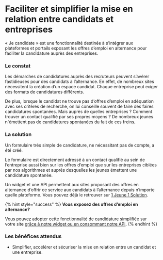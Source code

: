 # Faciliter et simplifier la mise en relation entre candidats et entreprises

« Je candidate » est une fonctionnalité destinée à s’intégrer aux plateformes et portails exposant les offres d’emploi en alternance pour faciliter la candidature auprès des entreprises.

### Le constat

Les démarches de candidatures auprès des recruteurs peuvent s’avérer fastidieuses pour des candidats à l’alternance. En effet, de nombreux sites nécessitent la création d’un espace candidat. Chaque entreprise peut exiger des formats de candidatures différents.

De plus, lorsque le candidat ne trouve pas d’offres d’emploi en adéquation avec ses critères de recherche, on lui conseille souvent de faire des faires candidatures spontanées. Mais auprès de quelles entreprises ? Comment trouver un contact qualifié par ses propres moyens ? De nombreux jeunes n'émettent pas de candidatures spontanées du fait de ces freins.

### La solution&#x20;

Un formulaire très simple de candidature, ne nécessitant pas de compte, a été créé.

Le formulaire est directement adressé à un contact qualifié au sein de l’entreprise aussi bien sur les offres d’emploi que sur les entreprises ciblées par nos algorithmes et auprès desquelles les jeunes émettent une candidature spontanée.&#x20;

Un widget et une API permettent aux sites proposant des offres en alternance d’offrir ce service aux candidats à l’alternance depuis n’importe quelle plateforme. Vous pouvez déjà le retrouver sur [1 Jeune 1 Solution](https://www.1jeune1solution.gouv.fr/).

{% hint style="success" %}
**Vous exposez des offres d’emploi en alternance?**&#x20;

Vous pouvez adopter cette fonctionnalité de candidature simplifiée sur votre site [grâce à notre widget ou en consommant notre API](https://api.gouv.fr/les-api/api-la-bonne-alternance).
{% endhint %}

### Les bénéfices attendus

* Simplifier, accélérer et sécuriser la mise en relation entre un candidat et une entreprise.

